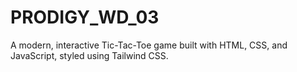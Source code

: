 # PRODIGY_WD_03
A modern, interactive Tic-Tac-Toe game built with HTML, CSS, and JavaScript, styled using Tailwind CSS.
